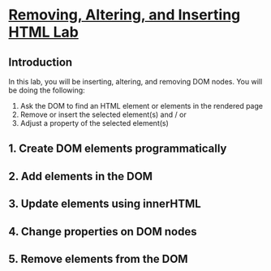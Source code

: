 # [Removing, Altering, and Inserting HTML Lab](https://learn.co/tracks/online-software-engineering-structured/front-end-web-programming/manipulating-the-dom/removing-altering-and-inserting-html-lab)

## Introduction

In this lab, you will be inserting, altering, and removing DOM nodes. You will be doing the following:

1. Ask the DOM to find an HTML element or elements in the rendered page
2. Remove or insert the selected element(s) and / or
3. Adjust a property of the selected element(s)

## 1. Create DOM elements programmatically

## 2. Add elements in the DOM

## 3. Update elements using innerHTML

## 4. Change properties on DOM nodes

## 5. Remove elements from the DOM
